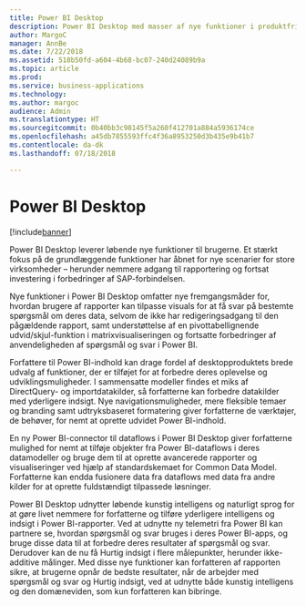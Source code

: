```yaml
---
title: Power BI Desktop
description: Power BI Desktop med masser af nye funktioner i produktfrigivelsen fra oktober 2018.
author: MargoC
manager: AnnBe
ms.date: 7/22/2018
ms.assetid: 518b50fd-a604-4b68-bc07-240d24089b9a
ms.topic: article
ms.prod: 
ms.service: business-applications
ms.technology: 
ms.author: margoc
audience: Admin
ms.translationtype: HT
ms.sourcegitcommit: 0b40bb3c98145f5a260f412701a884a5936174ce
ms.openlocfilehash: a45db7855593ffc4f36a8953250d3b435e9b41b7
ms.contentlocale: da-dk
ms.lasthandoff: 07/18/2018

---
```

# <a name="power-bi-desktop"></a>Power BI Desktop


[!include[banner](../../../includes/banner.md)]

Power BI Desktop leverer løbende nye funktioner til brugerne. Et stærkt fokus på de grundlæggende funktioner har åbnet for nye scenarier for store virksomheder – herunder nemmere adgang til rapportering og fortsat investering i forbedringer af SAP-forbindelsen.

Nye funktioner i Power BI Desktop omfatter nye fremgangsmåder for, hvordan brugere af rapporter kan tilpasse visuals for at få svar på bestemte spørgsmål om deres data, selvom de ikke har redigeringsadgang til den pågældende rapport, samt understøttelse af en pivottabellignende udvid/skjul-funktion i matrixvisualiseringen og fortsatte forbedringer af anvendeligheden af spørgsmål og svar i Power BI.

Forfattere til Power BI-indhold kan drage fordel af desktopproduktets brede udvalg af funktioner, der er tilføjet for at forbedre deres oplevelse og udviklingsmuligheder. I sammensatte modeller findes et miks af DirectQuery- og importdatakilder, så forfatterne kan forbedre datakilder med yderligere indsigt. Nye navigationsmuligheder, mere fleksible temaer og branding samt udtryksbaseret formatering giver forfatterne de værktøjer, de behøver, for nemt at oprette udvidet Power BI-indhold.

En ny Power BI-connector til dataflows i Power BI Desktop giver forfatterne mulighed for nemt at tilføje objekter fra Power BI-dataflows i deres datamodeller og bruge dem til at oprette avancerede rapporter og visualiseringer ved hjælp af standardskemaet for Common Data Model. Forfatterne kan endda fusionere data fra dataflows med data fra andre kilder for at oprette fuldstændigt tilpassede løsninger. 

Power BI Desktop udnytter løbende kunstig intelligens og naturligt sprog for at gøre livet nemmere for forfatterne og tilføre yderligere intelligens og indsigt i Power BI-rapporter.
Ved at udnytte ny telemetri fra Power BI kan partnere se, hvordan spørgsmål og svar bruges i deres Power BI-apps, og bruge disse data til at forbedre deres resultater af spørgsmål og svar. Derudover kan de nu få Hurtig indsigt i flere målepunkter, herunder ikke-additive målinger. Med disse nye funktioner kan forfatteren af rapporten sikre, at brugerne opnår de bedste resultater, når de arbejder med spørgsmål og svar og Hurtig indsigt, ved at udnytte både kunstig intelligens og den domæneviden, som kun forfatteren kan bibringe.

